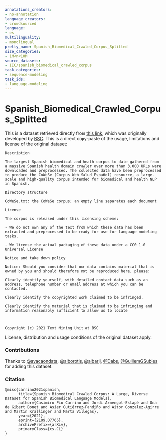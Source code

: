 ```yaml
---
annotations_creators:
- no-annotation
language_creators:
- crowdsourced
language:
- es
multilinguality:
- monolingual
pretty_name: Spanish_Biomedical_Crawled_Corpus_Splitted
size_categories:
- 1M<n<10M
source_datasets:
- IIC/spanish_biomedical_crawled_corpus
task_categories:
- sequence-modeling
task_ids:
- language-modeling
---
```

# Spanish_Biomedical_Crawled_Corpus_Splitted
This is a dataset retrieved directly from [this link](https://zenodo.org/record/5510033#.Ykho3-hByUk), which was originally developed by [BSC](https://temu.bsc.es/). This is a direct copy-paste of the usage, limitations and license of the original dataset:

```
Description

The largest Spanish biomedical and heath corpus to date gathered from a massive Spanish health domain crawler over more than 3,000 URLs were downloaded and preprocessed. The collected data have been preprocessed to produce the CoWeSe (Corpus Web Salud Español) resource, a large-scale and high-quality corpus intended for biomedical and health NLP in Spanish.

Directory structure

CoWeSe.txt: the CoWeSe corpus; an empty line separates each document

License

The corpus is released under this licensing scheme:

- We do not own any of the text from which these data has been extracted and preprocessed to be ready for use for language modeling tasks.

- We license the actual packaging of these data under a CC0 1.0 Universal License

Notice and take down policy

Notice: Should you consider that our data contains material that is owned by you and should therefore not be reproduced here, please:

Clearly identify yourself, with detailed contact data such as an address, telephone number or email address at which you can be contacted.

Clearly identify the copyrighted work claimed to be infringed.

Clearly identify the material that is claimed to be infringing and information reasonably sufficient to allow us to locate

 

Copyright (c) 2021 Text Mining Unit at BSC
```

License, distribution and usage conditions of the original dataset apply.


### Contributions
Thanks to [@avacaondata](https://huggingface.co/avacaondata), [@alborotis](https://huggingface.co/alborotis), [@albarji](https://huggingface.co/albarji), [@Dabs](https://huggingface.co/Dabs), [@GuillemGSubies](https://huggingface.co/GuillemGSubies) for adding this dataset.

### Citation
```
@misc{carrino2021spanish,
      title={Spanish Biomedical Crawled Corpus: A Large, Diverse Dataset for Spanish Biomedical Language Models}, 
      author={Casimiro Pio Carrino and Jordi Armengol-Estapé and Ona de Gibert Bonet and Asier Gutiérrez-Fandiño and Aitor Gonzalez-Agirre and Martin Krallinger and Marta Villegas},
      year={2021},
      eprint={2109.07765},
      archivePrefix={arXiv},
      primaryClass={cs.CL}
}
```